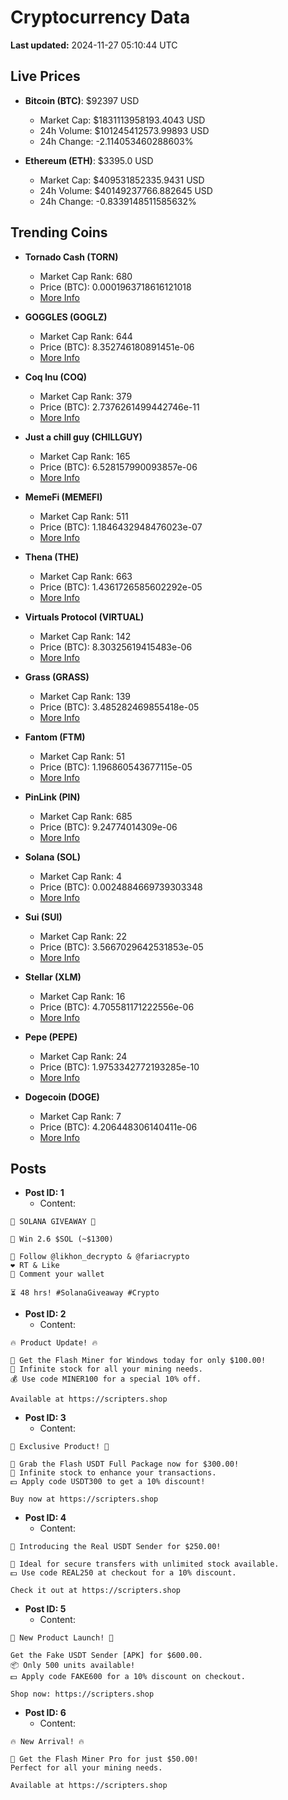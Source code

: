 # Cryptocurrency Data

**Last updated:** 2024-11-27 05:10:44 UTC

## Live Prices
- **Bitcoin (BTC)**: $92397 USD
  - Market Cap: $1831113958193.4043 USD
  - 24h Volume: $101245412573.99893 USD
  - 24h Change: -2.114053460288603%

- **Ethereum (ETH)**: $3395.0 USD
  - Market Cap: $409531852335.9431 USD
  - 24h Volume: $40149237766.882645 USD
  - 24h Change: -0.8339148511585632%

## Trending Coins
- **Tornado Cash (TORN)**
  - Market Cap Rank: 680
  - Price (BTC): 0.0001963718616121018
  - [More Info](https://www.coingecko.com/en/coins/tornado-cash)

- **GOGGLES (GOGLZ)**
  - Market Cap Rank: 644
  - Price (BTC): 8.352746180891451e-06
  - [More Info](https://www.coingecko.com/en/coins/goggles)

- **Coq Inu (COQ)**
  - Market Cap Rank: 379
  - Price (BTC): 2.7376261499442746e-11
  - [More Info](https://www.coingecko.com/en/coins/coq-inu)

- **Just a chill guy (CHILLGUY)**
  - Market Cap Rank: 165
  - Price (BTC): 6.528157990093857e-06
  - [More Info](https://www.coingecko.com/en/coins/just-a-chill-guy)

- **MemeFi (MEMEFI)**
  - Market Cap Rank: 511
  - Price (BTC): 1.1846432948476023e-07
  - [More Info](https://www.coingecko.com/en/coins/memefi)

- **Thena (THE)**
  - Market Cap Rank: 663
  - Price (BTC): 1.4361726585602292e-05
  - [More Info](https://www.coingecko.com/en/coins/thena)

- **Virtuals Protocol (VIRTUAL)**
  - Market Cap Rank: 142
  - Price (BTC): 8.30325619415483e-06
  - [More Info](https://www.coingecko.com/en/coins/virtual-protocol)

- **Grass (GRASS)**
  - Market Cap Rank: 139
  - Price (BTC): 3.485282469855418e-05
  - [More Info](https://www.coingecko.com/en/coins/grass)

- **Fantom (FTM)**
  - Market Cap Rank: 51
  - Price (BTC): 1.196860543677115e-05
  - [More Info](https://www.coingecko.com/en/coins/fantom)

- **PinLink (PIN)**
  - Market Cap Rank: 685
  - Price (BTC): 9.24774014309e-06
  - [More Info](https://www.coingecko.com/en/coins/pinlink)

- **Solana (SOL)**
  - Market Cap Rank: 4
  - Price (BTC): 0.0024884669739303348
  - [More Info](https://www.coingecko.com/en/coins/solana)

- **Sui (SUI)**
  - Market Cap Rank: 22
  - Price (BTC): 3.5667029642531853e-05
  - [More Info](https://www.coingecko.com/en/coins/sui)

- **Stellar (XLM)**
  - Market Cap Rank: 16
  - Price (BTC): 4.705581171222556e-06
  - [More Info](https://www.coingecko.com/en/coins/stellar)

- **Pepe (PEPE)**
  - Market Cap Rank: 24
  - Price (BTC): 1.9753342772193285e-10
  - [More Info](https://www.coingecko.com/en/coins/pepe)

- **Dogecoin (DOGE)**
  - Market Cap Rank: 7
  - Price (BTC): 4.206448306140411e-06
  - [More Info](https://www.coingecko.com/en/coins/dogecoin)

## Posts
- **Post ID: 1**
  - Content:
```
🚀 SOLANA GIVEAWAY 🚀

🎁 Win 2.6 $SOL (~$1300)

🤝 Follow @likhon_decrypto & @fariacrypto
❤️ RT & Like
💬 Comment your wallet

⏳ 48 hrs! #SolanaGiveaway #Crypto
```

- **Post ID: 2**
  - Content:
```
🔥 Product Update! 🔥

🚀 Get the Flash Miner for Windows today for only $100.00!
🔋 Infinite stock for all your mining needs.
💰 Use code MINER100 for a special 10% off.

Available at https://scripters.shop
```

- **Post ID: 3**
  - Content:
```
🎁 Exclusive Product! 🎁

💸 Grab the Flash USDT Full Package now for $300.00!
🎉 Infinite stock to enhance your transactions.
💵 Apply code USDT300 to get a 10% discount!

Buy now at https://scripters.shop
```

- **Post ID: 4**
  - Content:
```
💎 Introducing the Real USDT Sender for $250.00!

💼 Ideal for secure transfers with unlimited stock available.
💵 Use code REAL250 at checkout for a 10% discount.

Check it out at https://scripters.shop
```

- **Post ID: 5**
  - Content:
```
🚀 New Product Launch! 🚀

Get the Fake USDT Sender [APK] for $600.00.
📦 Only 500 units available!
💵 Apply code FAKE600 for a 10% discount on checkout.

Shop now: https://scripters.shop
```

- **Post ID: 6**
  - Content:
```
🔥 New Arrival! 🔥

💸 Get the Flash Miner Pro for just $50.00!
Perfect for all your mining needs.

Available at https://scripters.shop
```

